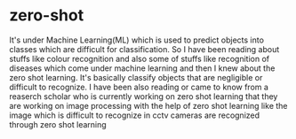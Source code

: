 # zero-shot
It's under Machine Learning(ML) which is used to predict objects into classes which are difficult for classification. 
So I have been reading about stuffs like colour recognition and also some of stuffs like recognition of diseases which come under machine learning and then I knew about the zero shot learning.
It's basically classify objects that are negligible or difficult to recognize.
I have been also reading or came to know from a reaserch scholar who is currently working on zero shot learning that they are working on image processing with the help of zero shot learning like the image which is difficult to recognize in cctv cameras are recognized through zero shot learning
